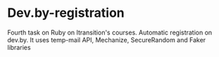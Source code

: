# Dev.by-registration

Fourth task on Ruby on Itransition's courses. Automatic registration on dev.by. It uses temp-mail API, Mechanize, SecureRandom and Faker libraries
